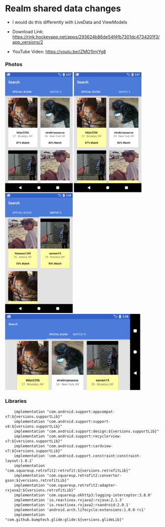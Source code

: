 # Realm shared data changes

- I would do this differently with LiveData and ViewModels 


- Download Link: https://rink.hockeyapp.net/apps/293624b86de54f4fb7301dc4734201f3/app_versions/2
- YouTube Video: https://youtu.be/iZMO1ImjYg8


### Photos
<p float="top">
<img src="https://github.com/EugeneHoran/OKCupid/blob/master/images/device-2017-10-31-155739.png" width="220" />
<img src="https://github.com/EugeneHoran/OKCupid/blob/master/images/device-2017-10-31-155804.png" width="220"  />
<img src="https://github.com/EugeneHoran/OKCupid/blob/master/images/device-2017-10-31-155818.png" width="220"  />
<img src="https://github.com/EugeneHoran/OKCupid/blob/master/images/device-2017-10-31-155834.png" width="440"  />
</p>

### Libraries

```
    implementation "com.android.support:appcompat-v7:${versions.supportLib}"
    implementation "com.android.support:support-v4:${versions.supportLib}"
    implementation "com.android.support:design:${versions.supportLib}"
    implementation "com.android.support:recyclerview-v7:${versions.supportLib}"
    implementation "com.android.support:cardview-v7:${versions.supportLib}"
    implementation 'com.android.support.constraint:constraint-layout:1.0.2'
    implementation "com.squareup.retrofit2:retrofit:${versions.retrofitLib}"
    implementation "com.squareup.retrofit2:converter-gson:${versions.retrofitLib}"
    implementation "com.squareup.retrofit2:adapter-rxjava2:${versions.retrofitLib}"
    implementation 'com.squareup.okhttp3:logging-interceptor:3.8.0'
    implementation 'io.reactivex.rxjava2:rxjava:2.1.3'
    implementation 'io.reactivex.rxjava2:rxandroid:2.0.1'
    implementation 'android.arch.lifecycle:extensions:1.0.0-rc1'
    implementation "com.github.bumptech.glide:glide:${versions.glideLib}"
```
